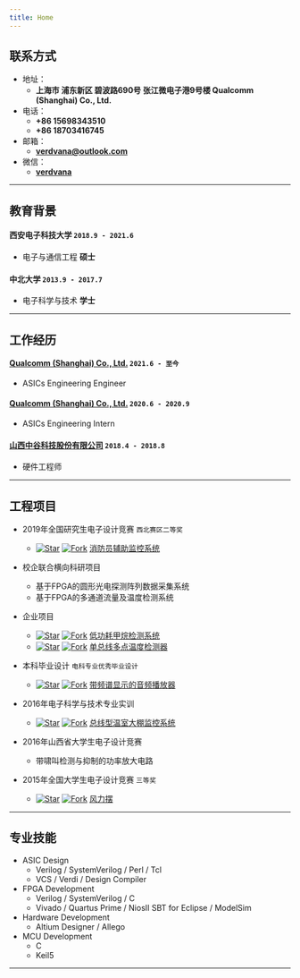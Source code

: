 ```yaml
---
title: Home
---
```


## 联系方式

- 地址：
  - **上海市 浦东新区 碧波路690号 张江微电子港9号楼 Qualcomm (Shanghai) Co., Ltd.**
- 电话：
  - **+86 15698343510**
  - **+86 18703416745** 
- 邮箱：
  - **[verdvana@outlook.com](verdvana@outlook.com)**
- 微信：
  - **[verdvana](./static/img/wechat.jpg)**


----

## 教育背景

#### __西安电子科技大学__ `2018.9 - 2021.6`

- 电子与通信工程 __硕士__

#### __中北大学__ `2013.9 - 2017.7`

- 电子科学与技术 __学士__

----

## 工作经历

#### __[Qualcomm (Shanghai) Co., Ltd.](https://www.qualcomm.cn/)__ `2021.6 - 至今`
- ASICs Engineering Engineer

#### __[Qualcomm (Shanghai) Co., Ltd.](https://www.qualcomm.cn/)__ `2020.6 - 2020.9`
- ASICs Engineering Intern

#### __[山西中谷科技股份有限公司](http://www.zgkj00.cn/)__ `2018.4 - 2018.8`
- 硬件工程师


----

## 工程项目

- 2019年全国研究生电子设计竞赛  `西北赛区二等奖`
  - [![Star](https://img.shields.io/github/stars/Verdvana/FAMS.svg)](https://github.com/Verdvana/FAMS) [![Fork](https://img.shields.io/github/forks/Verdvana/FAMS.svg)](https://github.com/Verdvana/FAMS) [消防员辅助监控系统](https://github.com/Verdvana/FAMS)

- 校企联合横向科研项目
  - 基于FPGA的圆形光电探测阵列数据采集系统
  - 基于FPGA的多通道流量及温度检测系统

- 企业项目
  - [![Star](https://img.shields.io/github/stars/Verdvana/Low_Power_Methane_Detector.svg)](https://github.com/Verdvana/Low_Power_Methane_Detectory) [![Fork](https://img.shields.io/github/forks/Verdvana/Low_Power_Methane_Detector.svg)](https://github.com/Verdvana/Low_Power_Methane_Detector) [低功耗甲烷检测系统](https://github.com/Verdvana/Low_Power_Methane_Detector)
  - [![Star](https://img.shields.io/github/stars/Verdvana/ZG1001-A_V4-1_LowPower.svg)](https://github.com/Verdvana/ZG1001-A_V4-1_LowPower) [![Fork](https://img.shields.io/github/forks/Verdvana/ZG1001-A_V4-1_LowPower.svg)](https://github.com/Verdvana/ZG1001-A_V4-1_LowPower) [单总线多点温度检测器](https://github.com/Verdvana/ZG1001-A_V4-1_LowPower)

- 本科毕业设计  `电科专业优秀毕业设计`
  - [![Star](https://img.shields.io/github/stars/Verdvana/Audio_Power_Amplifier_With_Spectrum_Display.svg)](https://github.com/Verdvana/Audio_Power_Amplifier_With_Spectrum_Display) [![Fork](https://img.shields.io/github/forks/Verdvana/Audio_Power_Amplifier_With_Spectrum_Display.svg)](https://github.com/Verdvana/Audio_Power_Amplifier_With_Spectrum_Display) [带频谱显示的音频播放器](https://github.com/Verdvana/Audio_Power_Amplifier_With_Spectrum_Display)

- 2016年电子科学与技术专业实训
  - [![Star](https://img.shields.io/github/stars/Verdvana/Bus_Type_Greenhouse_Monitoring_System.svg)](https://github.com/Verdvana/Bus_Type_Greenhouse_Monitoring_System) [![Fork](https://img.shields.io/github/forks/Verdvana/Bus_Type_Greenhouse_Monitoring_System.svg)](https://github.com/Verdvana/Bus_Type_Greenhouse_Monitoring_System) [总线型温室大棚监控系统](https://github.com/Verdvana/Bus_Type_Greenhouse_Monitoring_System)

- 2016年山西省大学生电子设计竞赛
  - 带啸叫检测与抑制的功率放大电路

- 2015年全国大学生电子设计竞赛  `三等奖`
  - [![Star](https://img.shields.io/github/stars/Verdvana/Wind_Pendulum.svg)](https://github.com/Verdvana/Wind_Pendulum) [![Fork](https://img.shields.io/github/forks/Verdvana/Wind_Pendulum.svg)](https://github.com/Verdvana/Wind_Pendulum) [风力摆](https://github.com/Verdvana/Wind_Pendulum)

<!-- 
- 2014年山西省大学生电子设计竞赛  `二等奖`
  - [![Star](https://img.shields.io/github/stars/Verdvana/Electric_Fire_Truck.svg)](https://github.com/Verdvana/Electric_Fire_Truck) [![Fork](https://img.shields.io/github/forks/Verdvana/Electric_Fire_Truck.svg)](https://github.com/Verdvana/Electric_Fire_Truck) [电动消防车](https://github.com/Verdvana/Electric_Fire_Truck)
-->

----

## 专业技能

* ASIC Design
  * Verilog / SystemVerilog / Perl / Tcl
  * VCS / Verdi / Design Compiler
* FPGA Development
  * Verilog / SystemVerilog / C
  * Vivado / Quartus Prime / NiosⅡ SBT for Eclipse / ModelSim
* Hardware Development
  * Altium Designer / Allego
* MCU Development
  * C
  * Keil5



----
